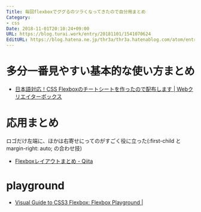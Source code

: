 ```yaml
---
Title: 毎回flexboxでググるのツラくなってきたので自分用まとめ
Category:
- css
Date: 2018-11-01T20:10:24+09:00
URL: https://blog.turai.work/entry/20181101/1541070624
EditURL: https://blog.hatena.ne.jp/thr3a/thr3a.hatenablog.com/atom/entry/10257846132663163976
---
```


# 多分一番見やすい基本的な使い方まとめ

- [日本語対応！CSS Flexboxのチートシートを作ったので配布します | Webクリエイターボックス](https://www.webcreatorbox.com/tech/css-flexbox-cheat-sheet)

# 応用まとめ

ロゴだけ左端に、ほかは右寄せにってのがすごく役に立った(:first-child と margin-right: auto; の合わせ技)

- [Flexboxレイアウトまとめ - Qiita](https://qiita.com/takanorip/items/a51989312160530d89a1)

# playground

- [Visual Guide to CSS3 Flexbox: Flexbox Playground |](https://demos.scotch.io/visual-guide-to-css3-flexbox-flexbox-playground/demos/)

